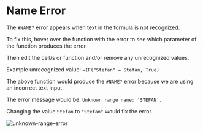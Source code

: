 ﻿# Name Error

The `#NAME?` error appears when text in the formula is not recognized.

To fix this, hover over the function with the error to see which parameter of the function produces the error. 

Then edit the cell/s or function and/or remove any unrecognized values.

Example unrecognized value:
`=IF("Stefan" = Stefan, True)`

The above function would produce the `#NAME?` error because we are using an incorrect text input.

The error message would be: `Unknown range name: 'STEFAN'.`

Changing the value `Stefan` to `"Stefan"` would fix the error. 

![unknown-range-error](https://img.enkipro.com/3f4c6708779053981dcf303eea08ce7c.gif)
